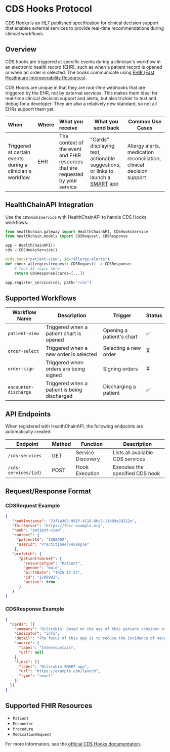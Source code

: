 # CDS Hooks Protocol

CDS Hooks is an [HL7](https://cds-hooks.hl7.org) published specification for clinical decision support that enables external services to provide real-time recommendations during clinical workflows.

## Overview

CDS hooks are triggered at specific events during a clinician's workflow in an electronic health record (EHR), such as when a patient record is opened or when an order is selected. The hooks communicate using [FHIR (Fast Healthcare Interoperability Resources)](https://hl7.org/fhir/).

CDS Hooks are unique in that they are *real-time* webhooks that are triggered by the EHR, not by external services. This makes them ideal for real-time clinical decision support and alerts, but also trickier to test and debug for a developer. They are also a relatively new standard, so not all EHRs support them yet.

| When      | Where | What you receive            | What you send back         | Common Use Cases |
| :-------- | :-----| :-------------------------- |----------------------------|-----------------|
| Triggered at certain events during a clinician's workflow | EHR  | The context of the event and FHIR resources that are requested by your service | "Cards" displaying text, actionable suggestions, or links to launch a [SMART](https://smarthealthit.org/) app | Allergy alerts, medication reconciliation, clinical decision support |

## HealthChainAPI Integration

Use the `CDSHooksService` with HealthChainAPI to handle CDS Hooks workflows:

```python
from healthchain.gateway import HealthChainAPI, CDSHooksService
from healthchain.models import CDSRequest, CDSResponse

app = HealthChainAPI()
cds = CDSHooksService()

@cds.hook("patient-view", id="allergy-alerts")
def check_allergies(request: CDSRequest) -> CDSResponse:
    # Your AI logic here
    return CDSResponse(cards=[...])

app.register_service(cds, path="/cds")
```

## Supported Workflows

| Workflow Name | Description | Trigger | Status |
|-----------|-------------|---------|----------|
| `patient-view` | Triggered when a patient chart is opened | Opening a patient's chart | ✅ |
| `order-select` | Triggered when a new order is selected | Selecting a new order | ⏳ |
| `order-sign` | Triggered when orders are being signed | Signing orders | ⏳ |
| `encounter-discharge` | Triggered when a patient is being discharged | Discharging a patient | ✅ |

## API Endpoints

When registered with HealthChainAPI, the following endpoints are automatically created:

| Endpoint | Method | Function | Description |
|------|--------|----------|-------------|
| `/cds-services` | GET | Service Discovery | Lists all available CDS services |
| `/cds-services/{id}` | POST | Hook Execution | Executes the specified CDS hook |

## Request/Response Format

### CDSRequest Example

```json
{
   "hookInstance": "23f1a303-991f-4118-86c5-11d99a39222e",
   "fhirServer": "https://fhir.example.org",
   "hook": "patient-view",
   "context": {
     "patientId": "1288992",
     "userId": "Practitioner/example"
    },
   "prefetch": {
      "patientToGreet": {
        "resourceType": "Patient",
        "gender": "male",
        "birthDate": "1925-12-23",
        "id": "1288992",
        "active": true
      }
   }
}
```

### CDSResponse Example

```json
{
  "cards": [{
    "summary": "Bilirubin: Based on the age of this patient consider overlaying bilirubin results",
    "indicator": "info",
    "detail": "The focus of this app is to reduce the incidence of severe hyperbilirubinemia...",
    "source": {
      "label": "Intermountain",
      "url": null
    },
    "links": [{
      "label": "Bilirubin SMART app",
      "url": "https://example.com/launch",
      "type": "smart"
    }]
  }]
}
```

## Supported FHIR Resources

- `Patient`
- `Encounter`
- `Procedure`
- `MedicationRequest`

For more information, see the [official CDS Hooks documentation](https://cds-hooks.org/).
